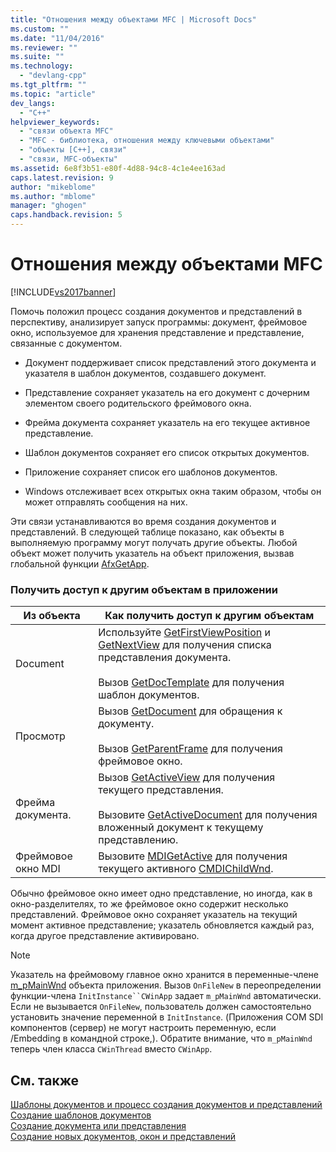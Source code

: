 ```yaml
---
title: "Отношения между объектами MFC | Microsoft Docs"
ms.custom: ""
ms.date: "11/04/2016"
ms.reviewer: ""
ms.suite: ""
ms.technology: 
  - "devlang-cpp"
ms.tgt_pltfrm: ""
ms.topic: "article"
dev_langs: 
  - "C++"
helpviewer_keywords: 
  - "связи объекта MFC"
  - "MFC - библиотека, отношения между ключевыми объектами"
  - "объекты [C++], связи"
  - "связи, MFC-объекты"
ms.assetid: 6e8f3b51-e80f-4d88-94c8-4c1e4ee163ad
caps.latest.revision: 9
author: "mikeblome"
ms.author: "mblome"
manager: "ghogen"
caps.handback.revision: 5
---
```

# Отношения между объектами MFC
[!INCLUDE[vs2017banner](../assembler/inline/includes/vs2017banner.md)]

Помочь положил процесс создания документов и представлений в перспективу, анализирует запуск программы: документ, фреймовое окно, используемое для хранения представление и представление, связанные с документом.  
  
-   Документ поддерживает список представлений этого документа и указателя в шаблон документов, создавшего документ.  
  
-   Представление сохраняет указатель на его документ с дочерним элементом своего родительского фреймового окна.  
  
-   Фрейма документа сохраняет указатель на его текущее активное представление.  
  
-   Шаблон документов сохраняет его список открытых документов.  
  
-   Приложение сохраняет список его шаблонов документов.  
  
-   Windows отслеживает всех открытых окна таким образом, чтобы он может отправлять сообщения на них.  
  
 Эти связи устанавливаются во время создания документов и представлений.  В следующей таблице показано, как объекты в выполняемую программу могут получать другие объекты.  Любой объект может получить указатель на объект приложения, вызвав глобальной функции [AfxGetApp](../Topic/AfxGetApp.md).  
  
### Получить доступ к другим объектам в приложении  
  
|Из объекта|Как получить доступ к другим объектам|  
|----------------|-------------------------------------------|  
|Document|Используйте [GetFirstViewPosition](../Topic/CDocument::GetFirstViewPosition.md) и [GetNextView](../Topic/CDocument::GetNextView.md) для получения списка представления документа.<br /><br /> Вызов [GetDocTemplate](../Topic/CDocument::GetDocTemplate.md) для получения шаблон документов.|  
|Просмотр|Вызов [GetDocument](../Topic/CView::GetDocument.md) для обращения к документу.<br /><br /> Вызов [GetParentFrame](../Topic/CWnd::GetParentFrame.md) для получения фреймовое окно.|  
|Фрейма документа.|Вызов [GetActiveView](../Topic/CFrameWnd::GetActiveView.md) для получения текущего представления.<br /><br /> Вызовите [GetActiveDocument](../Topic/CFrameWnd::GetActiveDocument.md) для получения вложенный документ к текущему представлению.|  
|Фреймовое окно MDI|Вызовите [MDIGetActive](../Topic/CMDIFrameWnd::MDIGetActive.md) для получения текущего активного [CMDIChildWnd](../mfc/reference/cmdichildwnd-class.md).|  
  
 Обычно фреймовое окно имеет одно представление, но иногда, как в окно\-разделителях, то же фреймовое окно содержит несколько представлений.  Фреймовое окно сохраняет указатель на текущий момент активное представление; указатель обновляется каждый раз, когда другое представление активировано.  
  
> [!NOTE]
>  Указатель на фреймовому главное окно хранится в переменные\-члене [m\_pMainWnd](../Topic/CWinThread::m_pMainWnd.md) объекта приложения.  Вызов `OnFileNew` в переопределении функции\-члена `InitInstance``CWinApp` задает `m_pMainWnd` автоматически.  Если не вызывается `OnFileNew`, пользователь должен самостоятельно установить значение переменной в `InitInstance`. \(Приложения COM SDI компонентов \(сервер\) не могут настроить переменную, если \/Embedding в командной строке,\). Обратите внимание, что `m_pMainWnd` теперь член класса `CWinThread` вместо `CWinApp`.  
  
## См. также  
 [Шаблоны документов и процесс создания документов и представлений](../mfc/document-templates-and-the-document-view-creation-process.md)   
 [Создание шаблонов документов](../Topic/Document%20Template%20Creation.md)   
 [Создание документа или представления](../mfc/document-view-creation.md)   
 [Создание новых документов, окон и представлений](../Topic/Creating%20New%20Documents,%20Windows,%20and%20Views.md)